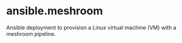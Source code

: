 # ansible.meshroom
Ansible deployment to provision a Linux virtual machine (VM) with a meshroom pipeline.
